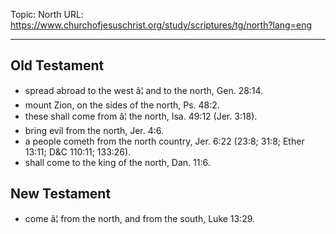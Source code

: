 Topic: North
URL: https://www.churchofjesuschrist.org/study/scriptures/tg/north?lang=eng

---

## Old Testament

- spread abroad to the west â¦ and to the north, Gen. 28:14.
- mount Zion, on the sides of the north, Ps. 48:2.
- these shall come from â¦ the north, Isa. 49:12 (Jer. 3:18).
- bring evil from the north, Jer. 4:6.
- a people cometh from the north country, Jer. 6:22 (23:8; 31:8; Ether 13:11; D&C 110:11; 133:26).
- shall come to the king of the north, Dan. 11:6.

## New Testament

- come â¦ from the north, and from the south, Luke 13:29.


